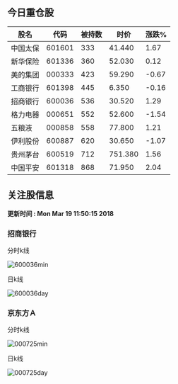 
## 今日重仓股 

|股名|代码|被持数|时价|涨跌%|
|---|---|---|---|---|
|中国太保|601601|333|41.440|1.67|
|新华保险|601336|360|52.030|0.12|
|美的集团|000333|423|59.290|-0.67|
|工商银行|601398|445|6.350|-0.16|
|招商银行|600036|536|30.520|1.29|
|格力电器|000651|552|52.600|-1.54|
|五粮液|000858|558|77.800|1.21|
|伊利股份|600887|620|30.650|-1.07|
|贵州茅台|600519|712|751.380|1.56|
|中国平安|601318|868|71.950|2.04|

## 关注股信息
**更新时间 : Mon Mar 19 11:50:15 2018**
### 招商银行 
分时k线

![600036min](http://image.sinajs.cn/newchart/min/n/sh600036.gif)

日k线

![600036day](http://image.sinajs.cn/newchart/daily/n/sh600036.gif)

### 京东方Ａ 
分时k线

![000725min](http://image.sinajs.cn/newchart/min/n/sz000725.gif)

日k线

![000725day](http://image.sinajs.cn/newchart/daily/n/sz000725.gif)
